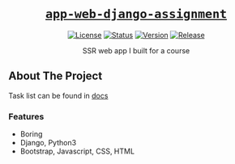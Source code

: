 <div align="center" markdown="1">

# [`app-web-django-assignment`][url-repo]

[![License][badge-license]][url-license]
[![Status][badge-status-finished]][url-repo]
[![Version][badge-version]][url-version]
[![Release][badge-workflow-release]][url-workflow-release]

SSR web app I built for a course

</div>

## About The Project

Task list can be found in [docs]

### Features

- Boring
- Django, Python3
- Bootstrap, Javascript, CSS, HTML

<!-- relative links -->

[docs]: docs

<!-- project links -->

[url-repo]: https://github.com/shishifubing/app-web-django-assignment
[url-license]: https://github.com/shishifubing/app-web-django-assignment/blob/main/LICENSE
[url-workflow-release]: https://github.com/shishifubing/app-web-django-assignment/actions/workflows/release.yml
[url-version]: https://github.com/shishifubing/app-web-django-assignment/releases/latest

<!-- external links -->

<!-- badge links -->

[badge-status-finished]: https://img.shields.io/badge/status-finished-informational
[badge-license]: https://img.shields.io/github/license/shishifubing/app-web-django-assignment.svg
[badge-workflow-release]: https://img.shields.io/github/actions/workflow/status/shishifubing/app-web-django-assignment/release.yml?branch=main&label=release&logo=github
[badge-version]: https://img.shields.io/github/v/release/shishifubing/app-web-django-assignment.svg?label=version

<!-- other badge links -->
